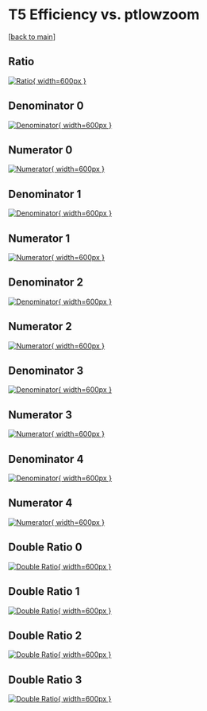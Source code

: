 # T5 Efficiency vs. ptlowzoom

[[back to main](./)]



## Ratio

[![Ratio](../mtv/var/T5_base_0_-1_eff_ptlowzoom.png){ width=600px }](../mtv/var/T5_base_0_-1_eff_ptlowzoom.pdf)

## Denominator 0

[![Denominator](../mtv/den/T5_base_0_-1_eff_ptlowzoom_den0.png){ width=600px }](../mtv/den/T5_base_0_-1_eff_ptlowzoom_den0.pdf)

## Numerator 0

[![Numerator](../mtv/num/T5_base_0_-1_eff_ptlowzoom_num0.png){ width=600px }](../mtv/num/T5_base_0_-1_eff_ptlowzoom_num0.pdf)

## Denominator 1

[![Denominator](../mtv/den/T5_base_0_-1_eff_ptlowzoom_den1.png){ width=600px }](../mtv/den/T5_base_0_-1_eff_ptlowzoom_den1.pdf)

## Numerator 1

[![Numerator](../mtv/num/T5_base_0_-1_eff_ptlowzoom_num1.png){ width=600px }](../mtv/num/T5_base_0_-1_eff_ptlowzoom_num1.pdf)

## Denominator 2

[![Denominator](../mtv/den/T5_base_0_-1_eff_ptlowzoom_den2.png){ width=600px }](../mtv/den/T5_base_0_-1_eff_ptlowzoom_den2.pdf)

## Numerator 2

[![Numerator](../mtv/num/T5_base_0_-1_eff_ptlowzoom_num2.png){ width=600px }](../mtv/num/T5_base_0_-1_eff_ptlowzoom_num2.pdf)

## Denominator 3

[![Denominator](../mtv/den/T5_base_0_-1_eff_ptlowzoom_den3.png){ width=600px }](../mtv/den/T5_base_0_-1_eff_ptlowzoom_den3.pdf)

## Numerator 3

[![Numerator](../mtv/num/T5_base_0_-1_eff_ptlowzoom_num3.png){ width=600px }](../mtv/num/T5_base_0_-1_eff_ptlowzoom_num3.pdf)

## Denominator 4

[![Denominator](../mtv/den/T5_base_0_-1_eff_ptlowzoom_den4.png){ width=600px }](../mtv/den/T5_base_0_-1_eff_ptlowzoom_den4.pdf)

## Numerator 4

[![Numerator](../mtv/num/T5_base_0_-1_eff_ptlowzoom_num4.png){ width=600px }](../mtv/num/T5_base_0_-1_eff_ptlowzoom_num4.pdf)

## Double Ratio 0

[![Double Ratio](../mtv/ratio/T5_base_0_-1_eff_ptlowzoom_ratio0.png){ width=600px }](../mtv/ratio/T5_base_0_-1_eff_ptlowzoom_ratio0.pdf)

## Double Ratio 1

[![Double Ratio](../mtv/ratio/T5_base_0_-1_eff_ptlowzoom_ratio1.png){ width=600px }](../mtv/ratio/T5_base_0_-1_eff_ptlowzoom_ratio1.pdf)

## Double Ratio 2

[![Double Ratio](../mtv/ratio/T5_base_0_-1_eff_ptlowzoom_ratio2.png){ width=600px }](../mtv/ratio/T5_base_0_-1_eff_ptlowzoom_ratio2.pdf)

## Double Ratio 3

[![Double Ratio](../mtv/ratio/T5_base_0_-1_eff_ptlowzoom_ratio3.png){ width=600px }](../mtv/ratio/T5_base_0_-1_eff_ptlowzoom_ratio3.pdf)

